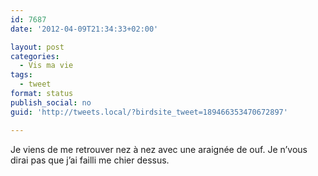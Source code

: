 ```yaml
---
id: 7687
date: '2012-04-09T21:34:33+02:00'

layout: post
categories:
  - Vis ma vie
tags:
  - tweet
format: status
publish_social: no
guid: 'http://tweets.local/?birdsite_tweet=189466353470672897'

---
```


Je viens de me retrouver nez à nez avec une araignée de ouf. Je n’vous dirai pas que j’ai failli me chier dessus.